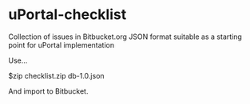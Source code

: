uPortal-checklist
=================

Collection of issues in Bitbucket.org JSON format suitable as a starting point for uPortal implementation

Use...

  $zip checklist.zip db-1.0.json

And import to Bitbucket.
